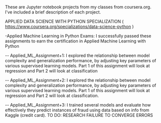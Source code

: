 These are Jupyter notebook projects from my classes from coursera.org. I've included a brief description of each project.

APPLIED DATA SCIENCE WITH PYTHON SPECIALIZATION
( https://www.coursera.org/specializations/data-science-python )


-Applied Machine Learning in Python Exams: I successfully passed these assignments to earn the certification in Applied Machine Learning with Python

-- Applied_ML_Assignment+1: I explored the relationship between model complexity and generalization performance, by adjusting key parameters of various supervised learning models. Part 1 of this assignment will look at 	regression and Part 2 will look at classification

-- Applied_ML_Assignment+2: I explored the relationship between model complexity and generalization performance, by adjusting key parameters of various supervised learning models. Part 1 of this assignment will look at regression and Part 2 will look at classification.

-- Applied_ML_Assignment+3: I trained several models and evaluate how effectively they predict instances of fraud using data based on info from Kaggle (credit card). TO DO: RESEARCH FAILURE TO CONVERGE ERRORS
	
 
 

